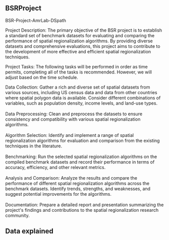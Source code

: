 ## BSRProject
BSR-Project-AmrLab-DSpath

Project Description: 
The primary objective of the BSR project is to establish a standard set of benchmark datasets for evaluating and comparing the performance of spatial regionalization algorithms. By providing diverse datasets and comprehensive evaluations, this project aims to contribute to the development of more effective and efficient spatial regionalization techniques.


Project Tasks:
The following tasks will be performed in order as time permits, completing all of the tasks is recommended. However, we will adjust based on the time schedule.


Data Collection: Gather a rich and diverse set of spatial datasets from various sources, including US census data and data from other countries where spatial polygon data is available. Consider different combinations of variables, such as population density, income levels, and land-use types.
\
\
Data Preprocessing: Clean and preprocess the datasets to ensure consistency and compatibility with various spatial regionalization algorithms.
\
\
Algorithm Selection: Identify and implement a range of spatial regionalization algorithms for evaluation and comparison from the existing techniques in the literature.
\
\
Benchmarking: Run the selected spatial regionalization algorithms on the compiled benchmark datasets and record their performance in terms of accuracy, efficiency, and other relevant metrics.
\
\
Analysis and Comparison: Analyze the results and compare the performance of different spatial regionalization algorithms across the benchmark datasets. Identify trends, strengths, and weaknesses, and suggest potential improvements for the algorithms.
\
\
Documentation: Prepare a detailed report and presentation summarizing the project's findings and contributions to the spatial regionalization research community.




## Data explained



